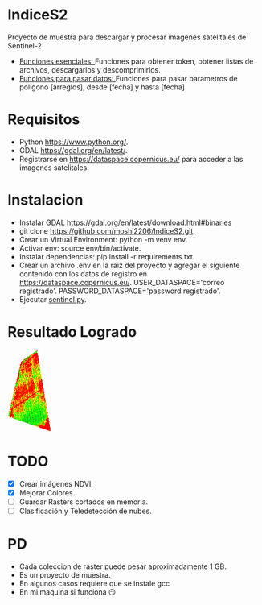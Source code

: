 # IndiceS2
Proyecto de muestra para descargar y procesar imagenes satelitales de Sentinel-2

* [Funciones esenciales: ](copernicus.py) Funciones para obtener token, obtener listas de archivos, descargarlos y descomprimirlos.
* [Funciones para pasar datos: ](sentinel.py) Funciones para pasar parametros de polígono [arreglos], desde [fecha] y hasta [fecha].

# Requisitos
* Python https://www.python.org/.
* GDAL https://gdal.org/en/latest/.
* Registrarse en https://dataspace.copernicus.eu/ para acceder a las imagenes satelitales.

# Instalacion
* Instalar GDAL https://gdal.org/en/latest/download.html#binaries
* git clone https://github.com/moshi2206/IndiceS2.git.
* Crear un Virtual Environment: python -m venv env.
* Activar env: source env/bin/activate.
* Instalar dependencias: pip install -r requirements.txt.
* Crear un archivo .env en la raiz del proyecto y agregar el siguiente contenido con los datos de registro en https://dataspace.copernicus.eu/.
    USER_DATASPACE='correo registrado'.
    PASSWORD_DATASPACE='password registrado'.
* Ejecutar [sentinel.py](sentinel.py).

# Resultado Logrado
![Resultado](/ndvi/NDVI.png)

# TODO
- [x] Crear imágenes NDVI.
- [x] Mejorar Colores.
- [ ] Guardar Rasters cortados en memoria.
- [ ] Clasificación y Teledetección de nubes.

# PD
* Cada coleccion de raster puede pesar aproximadamente 1 GB.
* Es un proyecto de muestra.
* En algunos casos requiere que se instale gcc
* En mi maquina si funciona :smirk: